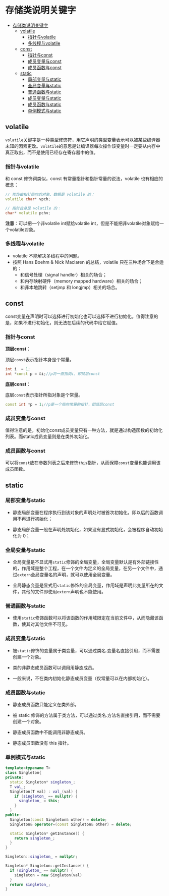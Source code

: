 # 存储类说明关键字

- [存储类说明关键字](#存储类说明关键字)
  - [volatile](#volatile)
    - [指针与volatile](#指针与volatile)
    - [多线程与volatile](#多线程与volatile)
  - [const](#const)
    - [指针与const](#指针与const)
    - [成员变量与const](#成员变量与const)
    - [成员函数与const](#成员函数与const)
  - [static](#static)
    - [局部变量与static](#局部变量与static)
    - [全局变量与static](#全局变量与static)
    - [普通函数与static](#普通函数与static)
    - [成员变量与static](#成员变量与static)
    - [成员函数与static](#成员函数与static)
    - [单例模式与static](#单例模式与static)

## volatile

`volatile`关键字是一种类型修饰符，用它声明的类型变量表示可以被某些编译器未知的因素更改。`volatile`的意思是让编译器每次操作该变量时一定要从内存中真正取出，而不是使用已经存在寄存器中的值。

### 指针与volatile

和 const 修饰词类似，const 有常量指针和指针常量的说法，volatile 也有相应的概念：

``` c++
// 修饰由指针指向的对象、数据是 volatile 的：
volatile char* vpch;

// 指针自身是 volatile 的：
char* volatile pchv; 
```

**注意**：可以把一个非volatile int赋给volatile int，但是不能把非volatile对象赋给一个volatile对象。

### 多线程与volatile

- volatile 不能解决多线程中的问题。
- 按照 Hans Boehm & Nick Maclaren 的总结，volatile 只在三种场合下是合适的：
  - 和信号处理（signal handler）相关的场合；
  - 和内存映射硬件（memory mapped hardware）相关的场合；
  - 和非本地跳转（setjmp 和 longjmp）相关的场合。

## const

const变量在声明时可以选择进行初始化也可以选择不进行初始化。值得注意的是，如果不进行初始化，则无法在后续的代码中给它赋值。

### 指针与const

**顶层const**：

顶层`const`表示指针本身是个常量。

``` c++
int i  = 1;
int *const p = &i;//p将一直指向i，即顶层const
```

**底层const**：

底层`const`表示指针所指对象是个常量。

``` c++
const int *p = 1;//p是一个指向常量的指针，即底层const
```

### 成员变量与const

值得注意的是，初始化const成员变量只有一种方法，就是通过构造函数的初始化列表。而static成员变量则是在类外初始化。

### 成员函数与const

可以将`const`放在参数列表之后来修饰`this`指针，从而保障`const`变量也能调用该成员函数。

## static

### 局部变量与static

- 静态局部变量在程序执行到该对象的声明处时被首次初始化，即以后的函数调用不再进行初始化；

- 静态局部变量一般在声明处初始化，如果没有显式初始化，会被程序自动初始化为 0；

### 全局变量与static

- 全局变量是不显式用`static`修饰的全局变量，全局变量默认是有外部链接性的，作用域是整个工程，在一个文件内定义的全局变量，在另一个文件中，通过`extern`全局变量名的声明，就可以使用全局变量。

- 全局静态变量是显式用`static`修饰的全局变量，作用域是声明此变量所在的文件，其他的文件即使用`extern`声明也不能使用。

### 普通函数与static

- 使用`static`修饰函数可以将该函数的作用域限定在当前文件中，从而隐藏该函数，使其对其他文件不可见。

### 成员变量与static

- 被`static`修饰的变量属于类变量，可以通过类名.变量名直接引用，而不需要创建一个对象。

- 类的非静态成员函数可以调用用静态成员。

- 一般来说，不在类内初始化静态成员变量（仅常量可以在内部初始化）。

### 成员函数与static

- 静态成员函数只能定义在类外部。

- 被 static 修饰的方法属于类方法，可以通过类名.方法名直接引用，而不需要创建一个对象。

- 静态成员函数中不能调用非静态成员。

- 静态成员函数没有 this 指针。

### 单例模式与static

``` c++
template<typename T>
class Singleton{
private:
  static Singleton* singleton_;
  T val_;
  Singleton(T val) : val_(val) {
    if (singleton_ == nullptr) {
      singleton_ = this;
    }
  }
public:
  Singleton(const Singleton& other) = delete;
  Singleton& operator=(const Singleton& other) = delete;

  static Singleton* getInstance() {
    return singleton_;
  }
}

Singleton::singleton_ = nullptr;

Singleton* Singleton::getInstance() {
  if (singleton_ == nullptr) {
    singleton = new Singleton(val)
  }
  return singleton_;
}
```
